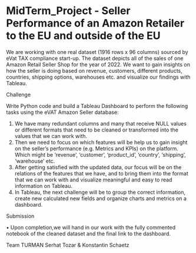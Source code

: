 # MidTerm_Project - Seller Performance of an Amazon Retailer to the EU and outside of the EU


We are working with one real dataset (1916 rows x 96 columns) sourced by eVat TAX compliance start-up. The dataset depicts all of the sales of one Amazon Retail Seller Shop for the year of 2022. We want to gain insights on how the seller is doing based on revenue, customers, different products, countries, shipping options, warehouses etc. and visualize our findings with Tableau.

Challenge

Write Python code and build a Tableau Dashboard to perform the following tasks using the eVAT Amazon Seller database:
1.	We have many redundant columns and many that receive NULL values or different formats that need to be cleaned or transformed into the values that we can work with.
2.	Then we need to focus on which features will be help us to gain insight on the seller’s performance (e.g. Metrics and KPIs) on the platform. Which might be ‘revenue’, ‘customer’, ‘product_id’, ‘country’, ‘shipping’, ‘warehouse’ etc.
3.	After getting satisfied with the updated data, our focus will be on the relations of the features that we have, and to bring them into the format that we can work with and visualize meaningful and easy to read information on Tableau.
4.	In Tableau, the next challenge will be to group the correct information, create new calculated new fields and organize charts and metrics on a dashboard.

Submission

•	Upon completion,we will hand in our work with the fully commented notebook of the cleaned dataset and the final link to the dashboard.

Team TURMAN
Serhat Tozar & Konstantin Schaetz
